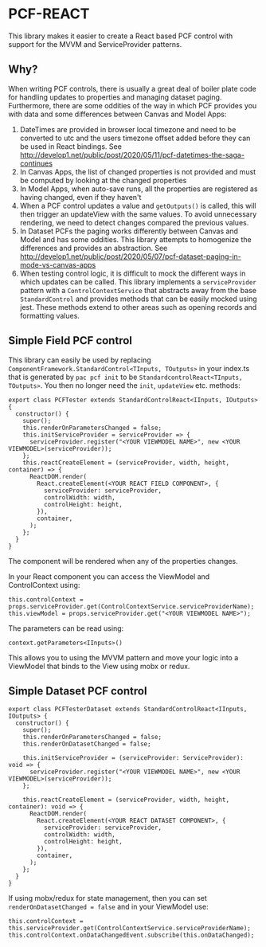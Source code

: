 # PCF-REACT
This library makes it easier to create a React based PCF control with support for the MVVM and ServiceProvider patterns.

## Why?
When writing PCF controls, there is usually a great deal of boiler plate code for handling updates to properties and managing dataset paging. Furthermore, there are some oddities of the way in which PCF provides you with data and some differences between Canvas and Model Apps:

1. DateTimes are provided in browser local timezone and need to be converted to utc and the users timezone offset added before they can be used in React bindings. See http://develop1.net/public/post/2020/05/11/pcf-datetimes-the-saga-continues
1. In Canvas Apps, the list of changed properties is not provided and must be computed by looking at the changed properties
1. In Model Apps, when auto-save runs, all the properties are registered as having changed, even if they haven't
1. When a PCF control updates a value and `getOutputs()` is called, this will then trigger an updateView with the same values. To avoid unnecessary rendering, we need to detect changes compared the previous values.
1. In Dataset PCFs the paging works differently between Canvas and Model and has some oddities. This library attempts to homogenize the differences and provides an abstraction. See http://develop1.net/public/post/2020/05/07/pcf-dataset-paging-in-mode-vs-canvas-apps
1. When testing control logic, it is difficult to mock the different ways in which updates can be called. This library implements a `serviceProvider` pattern with a `ControlContextService` that abstracts away from the base `StandardControl` and provides methods that can be easily mocked using jest. These methods extend to other areas such as opening records and formatting values. 

## Simple Field PCF control
This library can easily be used by replacing `ComponentFramework.StandardControl<TInputs, TOutputs>` in your index.ts that is generated by `pac pcf init` to be `StandardcontrolReact<TInputs, TOutputs>`. You then no longer need the `init`, `updateView` etc. methods:
```
export class PCFTester extends StandardControlReact<IInputs, IOutputs> {
  constructor() {
    super();
    this.renderOnParametersChanged = false;
    this.initServiceProvider = serviceProvider => {
      serviceProvider.register("<YOUR VIEWMODEL NAME>", new <YOUR VIEWMODEL>(serviceProvider));
    };
    this.reactCreateElement = (serviceProvider, width, height, container) => {
      ReactDOM.render(
        React.createElement(<YOUR REACT FIELD COMPONENT>, {
          serviceProvider: serviceProvider,
          controlWidth: width,
          controlHeight: height,
        }),
        container,
      );
    };
  }
}
```
The component will be rendered when any of the properties changes.

In your React component you can access the ViewModel and ControlContext using:
```
this.controlContext = props.serviceProvider.get(ControlContextService.serviceProviderName);
this.viewModel = props.serviceProvider.get("<YOUR VIEWMODEL NAME>");
```

The parameters can be read using:
```
context.getParameters<IInputs>()
```

This allows you to using the MVVM pattern and move your logic into a ViewModel that binds to the View using mobx or redux.

## Simple Dataset PCF control
```
export class PCFTesterDataset extends StandardControlReact<IInputs, IOutputs> {
  constructor() {
    super();
    this.renderOnParametersChanged = false;
    this.renderOnDatasetChanged = false; 

    this.initServiceProvider = (serviceProvider: ServiceProvider): void => {
      serviceProvider.register("<YOUR VIEWMODEL NAME>", new <YOUR VIEWMODEL>(serviceProvider));
    };

    this.reactCreateElement = (serviceProvider, width, height, container): void => {
      ReactDOM.render(
        React.createElement(<YOUR REACT DATASET COMPONENT>, {
          serviceProvider: serviceProvider,
          controlWidth: width,
          controlHeight: height,
        }),
        container,
      );
    };
  }
}
```

If using mobx/redux for state management, then you can set `renderOnDatasetChanged = false` and in your ViewModel use:
```
this.controlContext = this.serviceProvider.get(ControlContextService.serviceProviderName);
this.controlContext.onDataChangedEvent.subscribe(this.onDataChanged);
```
